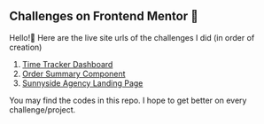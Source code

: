 ## Challenges on Frontend Mentor 🚀
Hello!👋 Here are the live site urls of the challenges I did (in order of creation)
1. [Time Tracker Dashboard](https://roserenity.github.io/Time-Tracker-Dashboard)
2. [Order Summary Component](https://roserenity.github.io/Order-Summary)
3. [Sunnyside Agency Landing Page](https://roserenity.github.io/Sunnyside%20Agency%20Landing%20Page/)

You may find the codes in this repo. I hope to get better on every challenge/project.
